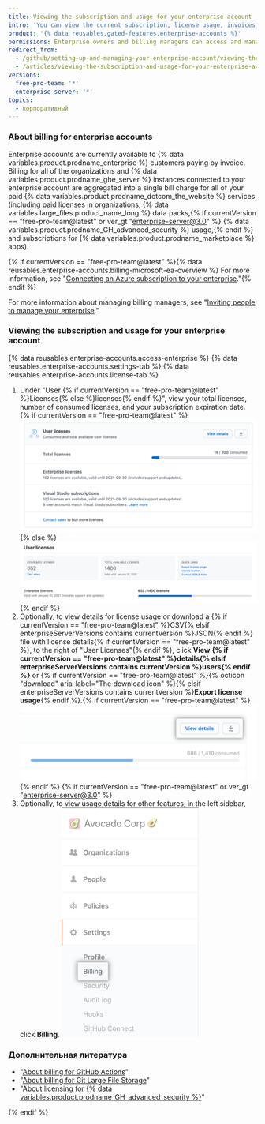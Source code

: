 ```yaml
---
title: Viewing the subscription and usage for your enterprise account
intro: 'You can view the current subscription, license usage, invoices, payment history, and other billing information for your enterprise account.'
product: '{% data reusables.gated-features.enterprise-accounts %}'
permissions: Enterprise owners and billing managers can access and manage all billing settings for enterprise accounts.
redirect_from:
  - /github/setting-up-and-managing-your-enterprise-account/viewing-the-subscription-and-usage-for-your-enterprise-account
  - /articles/viewing-the-subscription-and-usage-for-your-enterprise-account
versions:
  free-pro-team: '*'
  enterprise-server: '*'
topics:
  - корпоративный
---
```


### About billing for enterprise accounts

Enterprise accounts are currently available to {% data variables.product.prodname_enterprise %} customers paying by invoice. Billing for all of the organizations and {% data variables.product.prodname_ghe_server %} instances connected to your enterprise account are aggregated into a single bill charge for all of your paid {% data variables.product.prodname_dotcom_the_website %} services (including paid licenses in organizations, {% data variables.large_files.product_name_long %} data packs,{% if currentVersion == "free-pro-team@latest" or ver_gt "enterprise-server@3.0" %} {% data variables.product.prodname_GH_advanced_security %} usage,{% endif %} and subscriptions for {% data variables.product.prodname_marketplace %} apps).

{% if currentVersion == "free-pro-team@latest" %}{% data reusables.enterprise-accounts.billing-microsoft-ea-overview %} For more information, see "[Connecting an Azure subscription to your enterprise](/github/setting-up-and-managing-your-enterprise/connecting-an-azure-subscription-to-your-enterprise)."{% endif %}

For more information about managing billing managers, see "[Inviting people to manage your enterprise](/github/setting-up-and-managing-your-enterprise/inviting-people-to-manage-your-enterprise)."

### Viewing the subscription and usage for your enterprise account

{% data reusables.enterprise-accounts.access-enterprise %}
{% data reusables.enterprise-accounts.settings-tab %}
{% data reusables.enterprise-accounts.license-tab %}
1. Under "User
{% if currentVersion == "free-pro-team@latest" %}Licenses{% else %}licenses{% endif %}", view your total licenses, number of consumed licenses, and your subscription expiration date.
  {% if currentVersion == "free-pro-team@latest" %}![License and subscription information in enterprise billing settings](/assets/images/help/business-accounts/billing-license-info.png){% else %}
  ![License and subscription information in enterprise billing settings](/assets/images/enterprise/enterprise-server/enterprise-server-billing-license-info.png){% endif %}
1. Optionally, to view details for license usage or download a
{% if currentVersion == "free-pro-team@latest" %}CSV{% elsif enterpriseServerVersions contains currentVersion %}JSON{% endif %} file with license details{% if currentVersion == "free-pro-team@latest" %}, to the right of "User Licenses"{% endif %}, click **View {% if currentVersion == "free-pro-team@latest" %}details{% elsif enterpriseServerVersions contains currentVersion %}users{% endif %}** or {% if currentVersion == "free-pro-team@latest" %}{% octicon "download" aria-label="The download icon" %}{% elsif enterpriseServerVersions contains currentVersion %}**Export license usage**{% endif %}.{% if currentVersion == "free-pro-team@latest" %}
  !["View details" button and button with download icon to the right of "User Licenses"](/assets/images/help/business-accounts/billing-license-info-click-view-details-or-download.png){% endif %}
{% if currentVersion == "free-pro-team@latest" or ver_gt "enterprise-server@3.0" %}
1. Optionally, to view usage details for other features, in the left sidebar, click **Billing**. ![Billing tab in the enterprise account settings sidebar](/assets/images/help/business-accounts/settings-billing-tab.png)

### Дополнительная литература

- "[About billing for GitHub Actions](/github/setting-up-and-managing-billing-and-payments-on-github/about-billing-for-github-actions#about-billing-for-github-actions)"
- "[About billing for Git Large File Storage](/github/setting-up-and-managing-billing-and-payments-on-github/about-billing-for-git-large-file-storage)"
- "[About licensing for {% data variables.product.prodname_GH_advanced_security %}](/github/setting-up-and-managing-billing-and-payments-on-github/about-licensing-for-github-advanced-security)"

{% endif %}
